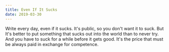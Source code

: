 ```yaml
---
title: Even If It Sucks
date: 2019-03-30
---
```


Write every day, even if it sucks. It's public, so you don't want it to suck. But It's better to put something that sucks out into the world than to never try. And you have to suck for a while before it gets good. It's the price that must be always paid in exchange for competence.
